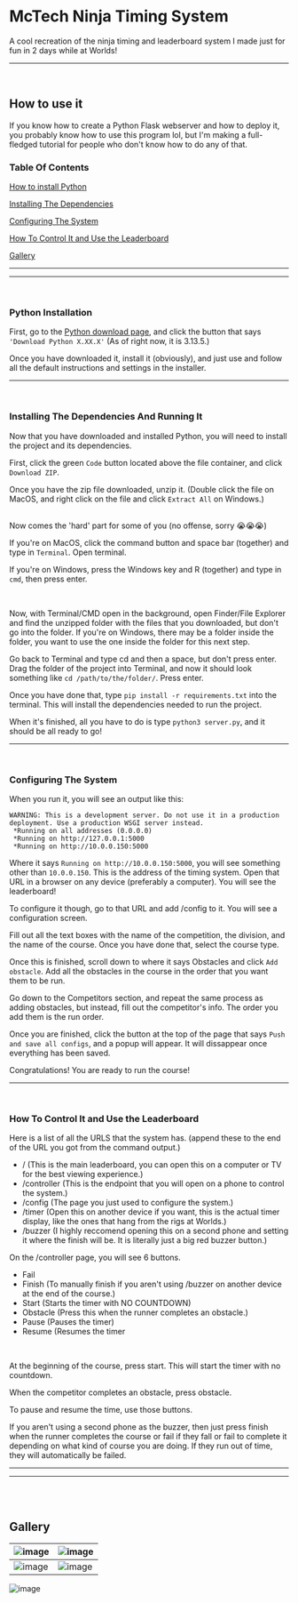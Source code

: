 # McTech Ninja Timing System
A cool recreation of the ninja timing and leaderboard system I made just for fun in 2 days while at Worlds!
____
<br />

## How to use it

If you know how to create a Python Flask webserver and how to deploy it, you probably know how to use this program lol, but I'm making a full-fledged tutorial for people who don't know how to do any of that.

### Table Of Contents
[How to install Python](#python-installation)

[Installing The Dependencies](#installing-the-dependencies-and-running-it)

[Configuring The System](#configuring-the-system)

[How To Control It and Use the Leaderboard](#how-to-control-it-and-use-the-leaderboard)

[Gallery](#gallery)
____
____
<br />

### Python Installation

First, go to the [Python download page](https://python.org/downloads), and click the button that says `'Download Python X.XX.X'` (As of right now, it is 3.13.5.)

Once you have downloaded it, install it (obviously), and just use and follow all the default instructions and settings in the installer.
____
<br />

### Installing The Dependencies And Running It

Now that you have downloaded and installed Python, you will need to install the project and its dependencies.

First, click the green `Code` button located above the file container, and click `Download ZIP`.

Once you have the zip file downloaded, unzip it. (Double click the file on MacOS, and right click on the file and click `Extract All` on Windows.)

<br />
Now comes the 'hard' part for some of you (no offense, sorry 😭😭😭)

If you're on MacOS, click the command button and space bar (together) and type in `Terminal`. Open terminal.

If you're on Windows, press the Windows key and R (together) and type in `cmd`, then press enter.

<br />

Now, with Terminal/CMD open in the background, open Finder/File Explorer and find the unzipped folder with the files that you downloaded, but don't go into the folder. If you're on Windows, there may be a folder inside the folder, you want to use the one inside the folder for this next step.

Go back to Terminal and type cd and then a space, but don't press enter. Drag the folder of the project into Terminal, and now it should look something like `cd /path/to/the/folder/`. Press enter.

Once you have done that, type `pip install -r requirements.txt` into the terminal. This will install the dependencies needed to run the project.

When it's finished, all you have to do is type `python3 server.py`, and it should be all ready to go!
____
<br />

### Configuring The System

When you run it, you will see an output like this:

```
WARNING: This is a development server. Do not use it in a production deployment. Use a production WSGI server instead.
 *Running on all addresses (0.0.0.0)
 *Running on http://127.0.0.1:5000
 *Running on http://10.0.0.150:5000
```

Where it says `Running on http://10.0.0.150:5000`, you will see something other than `10.0.0.150`. This is the address of the timing system. Open that URL in a browser on any device (preferably a computer). You will see the leaderboard!

To configure it though, go to that URL and add /config to it. You will see a configuration screen.

Fill out all the text boxes with the name of the competition, the division, and the name of the course. Once you have done that, select the course type.

Once this is finished, scroll down to where it says Obstacles and click `Add obstacle`. Add all the obstacles in the course in the order that you want them to be run.

Go down to the Competitors section, and repeat the same process as adding obstacles, but instead, fill out the competitor's info. The order you add them is the run order.

Once you are finished, click the button at the top of the page that says `Push and save all configs`, and a popup will appear. It will dissappear once everything has been saved.

Congratulations! You are ready to run the course!
____
<br />

### How To Control It and Use the Leaderboard

Here is a list of all the URLS that the system has. (append these to the end of the URL you got from the command output.)

* / (This is the main leaderboard, you can open this on a computer or TV for the best viewing experience.)
* /controller (This is the endpoint that you will open on a phone to control the system.)
* /config (The page you just used to configure the system.)
* /timer (Open this on another device if you want, this is the actual timer display, like the ones that hang from the rigs at Worlds.)
* /buzzer (I highly reccomend opening this on a second phone and setting it where the finish will be. It is literally just a big red buzzer button.)

On the /controller page, you will see 6 buttons.
* Fail
* Finish (To manually finish if you aren't using /buzzer on another device at the end of the course.)
* Start (Starts the timer with NO COUNTDOWN)
* Obstacle (Press this when the runner completes an obstacle.)
* Pause (Pauses the timer)
* Resume (Resumes the timer

<br />

At the beginning of the course, press start. This will start the timer with no countdown.

When the competitor completes an obstacle, press obstacle.

To pause and resume the time, use those buttons.

If you aren't using a second phone as the buzzer, then just press finish when the runner completes the course or fail if they fall or fail to complete it depending on what kind of course you are doing. If they run out of time, they will automatically be failed.
____
____
<br />
<br />

## Gallery
| ![image](https://github.com/user-attachments/assets/be5fd056-d5a4-4b2e-9960-75fe589cc07a) | ![image](https://github.com/user-attachments/assets/b6de2ab6-68da-418a-a330-9144c21bb47d) |
|----|----|
| ![image](https://github.com/user-attachments/assets/dc612f56-af8d-4c59-aa7f-c1ebdc6d47e8) | ![image](https://github.com/user-attachments/assets/c4d185b7-973a-4800-b1f2-e2fa94b854c8) |
![image](https://github.com/user-attachments/assets/43798f5d-3cfa-455b-b0c0-51025e6bb351)
